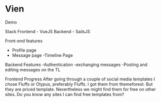 # Vien
Demo

Stack
Frontend - VueJS
Backend - SailsJS

Front-end features
 - Profile page
 - Message page
 -Timeline Page

Backend Features
-Authentication
-exchanging messages
-Posting and editing messages on the TL

Frontend Progress
After going through a couple of social media templates I chose Fluffs or Olypus, preferably Fluffs. I got them from themeforest. But they are priced template. Nevertheless we might find them for free on other sites. Do you know any sites I can find free templates from?